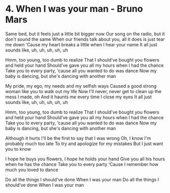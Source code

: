 # 4. When I was your man - Bruno Mars

Same bed, but it feels just a little bit bigger now
Our song on the radio, but it don't sound the same
When our friends talk about you, all it does is just tear me down
‘Cause my heart breaks a little when I hear your name
It all just sounds like, uh, uh, uh, uh, uh

Hmm, too young, too dumb to realize
That I should’ve bought you flowers and held your hand
Should’ve gave you all my hours when I had the chance
Take you to every party, ‘cause all you wanted to do was dance
Now my baby is dancing, but she's dancing with another man

My pride, my ego, my needs and my selfish ways
Caused a good strong woman like you to walk out my life
Now I'll never, never get to clean up the mess I made, oh
And it haunts me every time I close my eyes
It all just sounds like, uh, uh, uh, uh, uh

Hmm, too young, too dumb to realize
That I should’ve bought you flowers and held your hand
Should’ve gave you all my hours when I had the chance
Take you to every party, ‘cause all you wanted to do was dance
Now my baby is dancing, but she's dancing with another man

Although it hurts
I'll be the first to say that I was wrong
Oh, I know I'm probably much too late
To try and apologize for my mistakes
But I just want you to know

I hope he buys you flowers, I hope he holds your hand
Give you all his hours when he has the chance
Take you to every party
‘Cause I remember how much you loved to dance

Do all the things I should’ve done
When I was your man
Do all the things I should’ve done
When I was your man